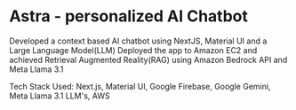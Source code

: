 # Astra - personalized AI Chatbot
  Developed a context based AI chatbot using NextJS, Material UI and a Large Language Model(LLM)
  Deployed the app to Amazon EC2 and achieved Retrieval Augmented Reality(RAG) using Amazon Bedrock API and Meta Llama 3.1

Tech Stack Used:
  Next.js, Material UI, Google Firebase, Google Gemini, Meta Llama 3.1 LLM's, AWS
